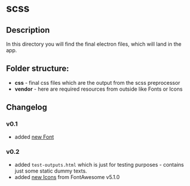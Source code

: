 # scss
## Description
In this directory you will find the final electron files, which will land in the app.
## Folder structure:
  - **css** - final css files which are the output from the scss preprocessor
  - **vendor** - here are required resources from outside like Fonts or Icons

## Changelog
### v0.1
  - added [new Font](vendor/README.md#v01)
  
### v0.2
  - added `test-outputs.html` which is just for testing purposes - contains just some static dummy texts.
  - added [new Icons](vendor/README.md#v02) from FontAwesome v5.1.0
